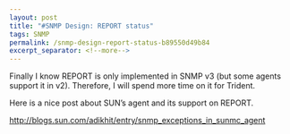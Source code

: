 ```yaml
---
layout: post
title: "#SNMP Design: REPORT status"
tags: SNMP
permalink: /snmp-design-report-status-b89550d49b84
excerpt_separator: <!--more-->
---
```

Finally I know REPORT is only implemented in SNMP v3 (but some agents support it in v2). Therefore, I will spend more time on it for Trident.

Here is a nice post about SUN’s agent and its support on REPORT.

http://blogs.sun.com/adikhit/entry/snmp_exceptions_in_sunmc_agent
<!--more-->